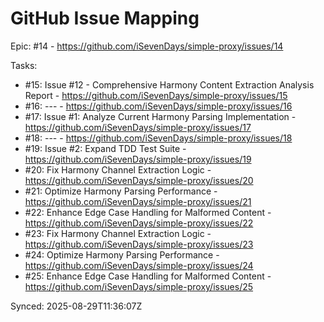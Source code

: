 # GitHub Issue Mapping

Epic: #14 - https://github.com/iSevenDays/simple-proxy/issues/14

Tasks:
- #15: Issue #12 - Comprehensive Harmony Content Extraction Analysis Report - https://github.com/iSevenDays/simple-proxy/issues/15
- #16: --- - https://github.com/iSevenDays/simple-proxy/issues/16
- #17: Issue #1: Analyze Current Harmony Parsing Implementation - https://github.com/iSevenDays/simple-proxy/issues/17
- #18: --- - https://github.com/iSevenDays/simple-proxy/issues/18
- #19: Issue #2: Expand TDD Test Suite - https://github.com/iSevenDays/simple-proxy/issues/19
- #20: Fix Harmony Channel Extraction Logic - https://github.com/iSevenDays/simple-proxy/issues/20
- #21: Optimize Harmony Parsing Performance - https://github.com/iSevenDays/simple-proxy/issues/21
- #22: Enhance Edge Case Handling for Malformed Content - https://github.com/iSevenDays/simple-proxy/issues/22
- #23: Fix Harmony Channel Extraction Logic - https://github.com/iSevenDays/simple-proxy/issues/23
- #24: Optimize Harmony Parsing Performance - https://github.com/iSevenDays/simple-proxy/issues/24
- #25: Enhance Edge Case Handling for Malformed Content - https://github.com/iSevenDays/simple-proxy/issues/25

Synced: 2025-08-29T11:36:07Z